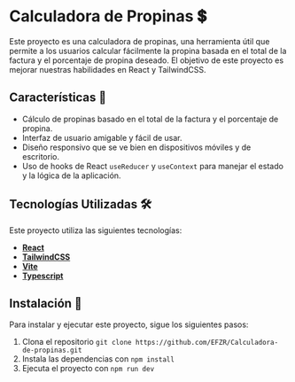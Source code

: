 # Calculadora de Propinas 💲

Este proyecto es una calculadora de propinas, una herramienta útil que permite a los usuarios calcular fácilmente la propina basada en el total de la factura y el porcentaje de propina deseado. El objetivo de este proyecto es mejorar nuestras habilidades en React y TailwindCSS.

## Características 🌟

- Cálculo de propinas basado en el total de la factura y el porcentaje de propina.
- Interfaz de usuario amigable y fácil de usar.
- Diseño responsivo que se ve bien en dispositivos móviles y de escritorio.
- Uso de hooks de React `useReducer` y `useContext` para manejar el estado y la lógica de la aplicación.

## Tecnologías Utilizadas 🛠

Este proyecto utiliza las siguientes tecnologías:

- [**React**](https://es.reactjs.org/)
- [**TailwindCSS**](https://tailwindcss.com/)
- [**Vite**](https://vitejs.dev/)
- [**Typescript**](https://www.typescriptlang.org/)

## Instalación 🔧

Para instalar y ejecutar este proyecto, sigue los siguientes pasos:

1. Clona el repositorio `git clone https://github.com/EFZR/Calculadora-de-propinas.git`
2. Instala las dependencias con `npm install`
3. Ejecuta el proyecto con `npm run dev`
